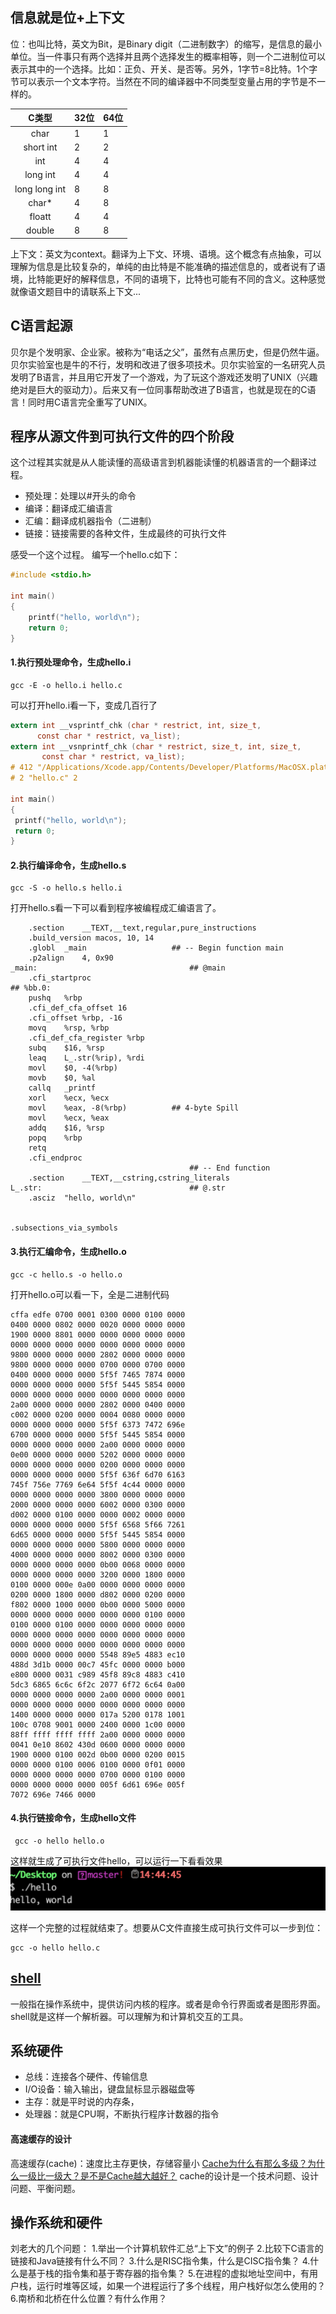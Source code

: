 ## 信息就是位+上下文
位：也叫比特，英文为Bit，是Binary digit（二进制数字）的缩写，是信息的最小单位。当一件事只有两个选择并且两个选择发生的概率相等，则一个二进制位可以表示其中的一个选择。比如：正负、开关、是否等。另外，1字节=8比特。1个字节可以表示一个文本字符。当然在不同的编译器中不同类型变量占用的字节是不一样的。

| C类型 | 32位 | 64位 | 
|:-------:|:-------|:-------|
|char|1|1|
|short int|2|2|
|int|4|4|
|long int|4|4|
|long long int|8|8|
|char*|4|8|
|floatt|4|4|
|double|8|8|

上下文：英文为context。翻译为上下文、环境、语境。这个概念有点抽象，可以理解为信息是比较复杂的，单纯的由比特是不能准确的描述信息的，或者说有了语境，比特能更好的解释信息，不同的语境下，比特也可能有不同的含义。这种感觉就像语文题目中的请联系上下文...

## C语言起源
贝尔是个发明家、企业家。被称为“电话之父”，虽然有点黑历史，但是仍然牛逼。贝尔实验室也是牛的不行，发明和改进了很多项技术。贝尔实验室的一名研究人员发明了B语言，并且用它开发了一个游戏，为了玩这个游戏还发明了UNIX（兴趣绝对是巨大的驱动力）。后来又有一位同事帮助改进了B语言，也就是现在的C语言！同时用C语言完全重写了UNIX。

## 程序从源文件到可执行文件的四个阶段
这个过程其实就是从人能读懂的高级语言到机器能读懂的机器语言的一个翻译过程。
- 预处理：处理以#开头的命令
- 编译：翻译成汇编语言
- 汇编：翻译成机器指令（二进制）
- 链接：链接需要的各种文件，生成最终的可执行文件

感受一个这个过程。
编写一个hello.c如下：
```c
#include <stdio.h>

int main()
{
	printf("hello, world\n");
	return 0;
}
```
#### 1.执行预处理命令，生成hello.i
```
gcc -E -o hello.i hello.c
```
可以打开hello.i看一下，变成几百行了
```c
extern int __vsprintf_chk (char * restrict, int, size_t,
      const char * restrict, va_list);
extern int __vsnprintf_chk (char * restrict, size_t, int, size_t,
       const char * restrict, va_list);
# 412 "/Applications/Xcode.app/Contents/Developer/Platforms/MacOSX.platform/Developer/SDKs/MacOSX10.14.sdk/usr/include/stdio.h" 2 3 4
# 2 "hello.c" 2

int main()
{
 printf("hello, world\n");
 return 0;
}
```
#### 2.执行编译命令，生成hello.s
```
gcc -S -o hello.s hello.i
```
打开hello.s看一下可以看到程序被编程成汇编语言了。
```
	.section	__TEXT,__text,regular,pure_instructions
	.build_version macos, 10, 14
	.globl	_main                   ## -- Begin function main
	.p2align	4, 0x90
_main:                                  ## @main
	.cfi_startproc
## %bb.0:
	pushq	%rbp
	.cfi_def_cfa_offset 16
	.cfi_offset %rbp, -16
	movq	%rsp, %rbp
	.cfi_def_cfa_register %rbp
	subq	$16, %rsp
	leaq	L_.str(%rip), %rdi
	movl	$0, -4(%rbp)
	movb	$0, %al
	callq	_printf
	xorl	%ecx, %ecx
	movl	%eax, -8(%rbp)          ## 4-byte Spill
	movl	%ecx, %eax
	addq	$16, %rsp
	popq	%rbp
	retq
	.cfi_endproc
                                        ## -- End function
	.section	__TEXT,__cstring,cstring_literals
L_.str:                                 ## @.str
	.asciz	"hello, world\n"


.subsections_via_symbols
```
#### 3.执行汇编命令，生成hello.o
```
gcc -c hello.s -o hello.o
```
打开hello.o可以看一下，全是二进制代码
```
cffa edfe 0700 0001 0300 0000 0100 0000
0400 0000 0802 0000 0020 0000 0000 0000
1900 0000 8801 0000 0000 0000 0000 0000
0000 0000 0000 0000 0000 0000 0000 0000
9800 0000 0000 0000 2802 0000 0000 0000
9800 0000 0000 0000 0700 0000 0700 0000
0400 0000 0000 0000 5f5f 7465 7874 0000
0000 0000 0000 0000 5f5f 5445 5854 0000
0000 0000 0000 0000 0000 0000 0000 0000
2a00 0000 0000 0000 2802 0000 0400 0000
c002 0000 0200 0000 0004 0080 0000 0000
0000 0000 0000 0000 5f5f 6373 7472 696e
6700 0000 0000 0000 5f5f 5445 5854 0000
0000 0000 0000 0000 2a00 0000 0000 0000
0e00 0000 0000 0000 5202 0000 0000 0000
0000 0000 0000 0000 0200 0000 0000 0000
0000 0000 0000 0000 5f5f 636f 6d70 6163
745f 756e 7769 6e64 5f5f 4c44 0000 0000
0000 0000 0000 0000 3800 0000 0000 0000
2000 0000 0000 0000 6002 0000 0300 0000
d002 0000 0100 0000 0000 0002 0000 0000
0000 0000 0000 0000 5f5f 6568 5f66 7261
6d65 0000 0000 0000 5f5f 5445 5854 0000
0000 0000 0000 0000 5800 0000 0000 0000
4000 0000 0000 0000 8002 0000 0300 0000
0000 0000 0000 0000 0b00 0068 0000 0000
0000 0000 0000 0000 3200 0000 1800 0000
0100 0000 000e 0a00 0000 0000 0000 0000
0200 0000 1800 0000 d802 0000 0200 0000
f802 0000 1000 0000 0b00 0000 5000 0000
0000 0000 0000 0000 0000 0000 0100 0000
0100 0000 0100 0000 0000 0000 0000 0000
0000 0000 0000 0000 0000 0000 0000 0000
0000 0000 0000 0000 0000 0000 0000 0000
0000 0000 0000 0000 5548 89e5 4883 ec10
488d 3d1b 0000 00c7 45fc 0000 0000 b000
e800 0000 0031 c989 45f8 89c8 4883 c410
5dc3 6865 6c6c 6f2c 2077 6f72 6c64 0a00
0000 0000 0000 0000 2a00 0000 0000 0001
0000 0000 0000 0000 0000 0000 0000 0000
1400 0000 0000 0000 017a 5200 0178 1001
100c 0708 9001 0000 2400 0000 1c00 0000
88ff ffff ffff ffff 2a00 0000 0000 0000
0041 0e10 8602 430d 0600 0000 0000 0000
1900 0000 0100 002d 0b00 0000 0200 0015
0000 0000 0100 0006 0100 0000 0f01 0000
0000 0000 0000 0000 0700 0000 0100 0000
0000 0000 0000 0000 005f 6d61 696e 005f
7072 696e 7466 0000 
```
####  4.执行链接命令，生成hello文件
```
 gcc -o hello hello.o
```
这样就生成了可执行文件hello，可以运行一下看看效果
![](./_image/2018-10-13-14-48-26.jpg)

这样一个完整的过程就结束了。想要从C文件直接生成可执行文件可以一步到位：
```
gcc -o hello hello.c
```

## [shell](https://zh.wikipedia.org/wiki/%E6%AE%BC%E5%B1%A4)
一般指在操作系统中，提供访问内核的程序。或者是命令行界面或者是图形界面。shell就是这样一个解析器。可以理解为和计算机交互的工具。

## 系统硬件
- 总线：连接各个硬件、传输信息
- I/O设备：输入输出，键盘鼠标显示器磁盘等
- 主存：就是平时说的内存条，
- 处理器：就是CPU啊，不断执行程序计数器的指令

#### 高速缓存的设计
高速缓存(cache)：速度比主存更快，存储容量小
[Cache为什么有那么多级？为什么一级比一级大？是不是Cache越大越好？](https://zhuanlan.zhihu.com/p/32058808)
cache的设计是一个技术问题、设计问题、平衡问题。

## 操作系统和硬件


刘老大的几个问题：
1.举出一个计算机软件汇总“上下文”的例子
2.比较下C语言的链接和Java链接有什么不同？
3.什么是RISC指令集，什么是CISC指令集？
4.什么是基于栈的指令集和基于寄存器的指令集？
5.在进程的虚拟地址空间中，有用户栈，运行时堆等区域，如果一个进程运行了多个线程，用户栈好似怎么使用的？
6.南桥和北桥在什么位置？有什么作用？

